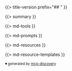 {{> title-version prefix="## " }}

{{> summary }}

{{> md-tools }}

{{> md-prompts }}

{{> md-resources }}

{{> md-resource-templates }}

<sup>◾ generated by [mcp-discovery](https://github.com/rust-mcp-stack/mcp-discovery)</sup>
